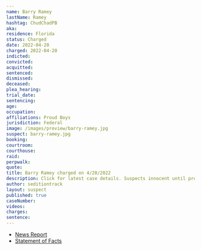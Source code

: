 ```yaml
---
name: Barry Ramey
lastName: Ramey
hashtag: ChudChadPB
aka:
residence: Florida
status: Charged
date: 2022-04-20
charged: 2022-04-20
indicted:
convicted:
acquitted:
sentenced:
dismissed:
deceased:
plea_hearing:
trial_date:
sentencing:
age:
occupation:
affiliations: Proud Boys
jurisdiction: Federal
image: /images/preview/barry-ramey.jpg
suspect: barry-ramey.jpg
booking:
courtroom:
courthouse:
raid:
perpwalk:
quote:
title: Barry Ramey charged on 4/20/2022
description: Click for latest case details. Suspects innocent until proven guilty.
author: seditiontrack
layout: suspect
published: true
caseNumber:
videos:
charges:
sentence:
---
```


- [News Report](https://www.nbcnews.com/politics/justice-department/fbi-says-proud-boy-tried-derail-jan-6-investigating-menacing-agent-rcna25418)
- [Statement of Facts](https://storage.courtlistener.com/recap/gov.uscourts.dcd.242488/gov.uscourts.dcd.242488.1.1.pdf)
